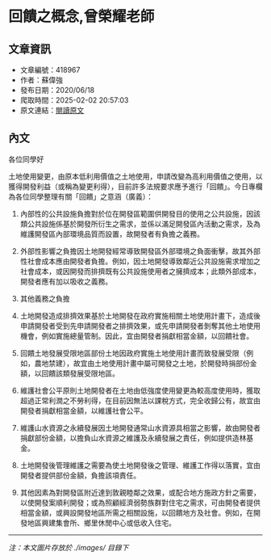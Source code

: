 # 回饋之概念,曾榮耀老師

## 文章資訊
- 文章編號：418967
- 作者：蘇偉強
- 發布日期：2020/06/18
- 爬取時間：2025-02-02 20:57:03
- 原文連結：[閱讀原文](https://real-estate.get.com.tw/Columns/detail.aspx?no=418967)

## 內文
各位同學好

土地使用變更，由原本低利用價值之土地使用，申請改變為高利用價值之使用，以獲得開發利益（或稱為變更利得），目前許多法規要求應予進行「回饋」。今日專欄為各位同學整理有關「回饋」之意涵（廣義）：

1. 內部性的公共設施負擔對於位在開發區範圍供開發目的使用之公共設施，因該類公共設施係基於開發所衍生之需求，並係以滿足開發區內活動之需求，及為維護開發區內部環境品質而設置，故開發者有負擔之義務。

2. 外部性影響之負擔因土地開發經常導致開發區外部環境之負面衝擊，故其外部性社會成本應由開發者負擔。例如，因土地開發導致鄰近公共設施需求增加之社會成本，或因開發而排擠既有公共設施使用者之擁擠成本；此類外部成本，開發者應有加以吸收之義務。

3. 其他義務之負擔

1. 土地開發造成排擠效果基於土地開發在政府實施相關土地使用計畫下，造成後申請開發者受到先申請開發者之排擠效果，或先申請開發者剝奪其他土地使用機會，例如實施總量管制。因此，宜由開發者捐獻相當金額，以回饋社會。

2. 回饋土地發展受限地區部份土地因政府實施土地使用計畫而致發展受限（例如，農地禁建），故宜由土地使用計畫中屬可開發之土地，於開發時捐部份金額，以回饋該類發展受限地區。

3. 維護社會公平原則土地開發者在土地由低強度使用變更為較高度使用時，獲取超過正常利潤之不勞利得，在目前因無法以課稅方式，完全收歸公有，故宜由開發者捐獻相當金額，以維護社會公平。

4. 維護山水資源之永續發展因土地開發通常山水資源具相當之影響，故由開發者捐獻部份金額，以擔負山水資源之維護及永續發展之責任，例如提供造林基金。

5. 土地開發後管理維護之需要為使土地開發後之管理、維護工作得以落實，宜由開發者提供部份金額，負擔該項責任。

6. 其他因素為對開發區附近達到敦親睦鄰之效果，或配合地方施政方針之需要，以使開發案順利開發；或為照顧經濟弱勢族群對住宅之需求，可由開發者提供相當金額，或興設開發地區所需之相關設施，以回饋地方及社會。例如，在開發地區興建集會所、鄉里休閒中心或低收入住宅。
---
*注：本文圖片存放於 ./images/ 目錄下*

